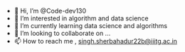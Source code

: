 - 👋 Hi, I’m @Code-dev130
- 👀 I’m interested in algorithm and data science 
- 🌱 I’m currently learning data science and algorithms 
- 💞️ I’m looking to collaborate on ...
- 📫 How to reach me , singh.sherbahadur22b@iiitg.ac.in

<!---
Code-dev130/Code-dev130 is a ✨ special ✨ repository because its `README.md` (this file) appears on your GitHub profile.
You can click the Preview link to take a look at your changes.
--->
